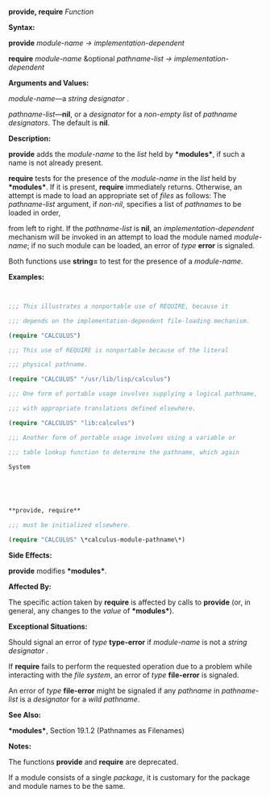 **provide, require** *Function* 



**Syntax:** 



**provide** *module-name → implementation-dependent* 



**require** *module-name* &amp;optional *pathname-list → implementation-dependent* 



**Arguments and Values:** 



*module-name*—a *string designator* . 



*pathname-list*—**nil**, or a *designator* for a *non-empty list* of *pathname designators*. The default is **nil**. 



**Description:** 



**provide** adds the *module-name* to the *list* held by **\*modules\***, if such a name is not already present. 



**require** tests for the presence of the *module-name* in the *list* held by **\*modules\***. If it is present, **require** immediately returns. Otherwise, an attempt is made to load an appropriate set of *files* as follows: The *pathname-list* argument, if *non-nil*, specifies a list of *pathnames* to be loaded in order, 



from left to right. If the *pathname-list* is **nil**, an *implementation-dependent* mechanism will be invoked in an attempt to load the module named *module-name*; if no such module can be loaded, an error of *type* **error** is signaled. 



Both functions use **string=** to test for the presence of a *module-name*. 



**Examples:**
```lisp
 

;;; This illustrates a nonportable use of REQUIRE, because it 

;;; depends on the implementation-dependent file-loading mechanism. 

(require "CALCULUS") 

;;; This use of REQUIRE is nonportable because of the literal 

;;; physical pathname. 

(require "CALCULUS" "/usr/lib/lisp/calculus") 

;;; One form of portable usage involves supplying a logical pathname, 

;;; with appropriate translations defined elsewhere. 

(require "CALCULUS" "lib:calculus") 

;;; Another form of portable usage involves using a variable or 

;;; table lookup function to determine the pathname, which again 

System 

 

 

**provide, require** 

;;; must be initialized elsewhere. 

(require "CALCULUS" \*calculus-module-pathname\*) 


```
**Side Effects:** 



**provide** modifies **\*modules\***. 



**Affected By:** 



The specific action taken by **require** is affected by calls to **provide** (or, in general, any changes to the *value* of **\*modules\***). 



**Exceptional Situations:** 



Should signal an error of *type* **type-error** if *module-name* is not a *string designator* . 



If **require** fails to perform the requested operation due to a problem while interacting with the *file system*, an error of *type* **file-error** is signaled. 



An error of *type* **file-error** might be signaled if any *pathname* in *pathname-list* is a *designator* for a *wild pathname*. 



**See Also:** 



**\*modules\***, Section 19.1.2 (Pathnames as Filenames) 



**Notes:** 



The functions **provide** and **require** are deprecated. 



If a module consists of a single *package*, it is customary for the package and module names to be the same. 






